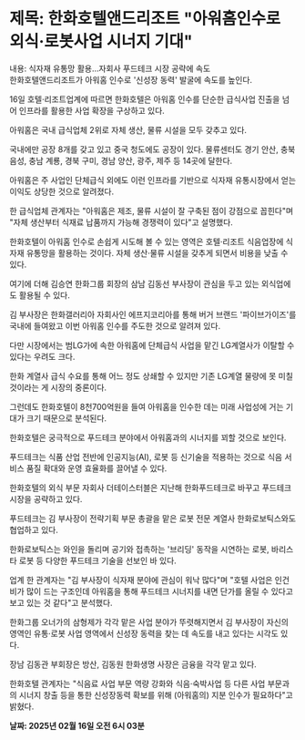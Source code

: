 # **제목: 한화호텔앤드리조트 "아워홈인수로 외식·로봇사업 시너지 기대"**

  내용: 식자재 유통망 활용…자회사 푸드테크 시장 공략에 속도  
한화호텔앤드리조트가 아워홈 인수로 '신성장 동력' 발굴에 속도를 높인다.  

16일 호텔·리조트업계에 따르면 한화호텔은 아워홈 인수를 단순한 급식사업 진출을 넘어 인프라를 활용한 사업 확장을 구상하고 있다.  

아워홈은 국내 급식업체 2위로 자체 생산, 물류 시설을 모두 갖추고 있다.  

국내에만 공장 8개를 갖고 있고 중국 청도에도 공장이 있다. 물류센터도 경기 안산, 충북 음성, 충남 계룡, 경북 구미, 경남 양산, 광주, 제주 등 14곳에 달한다.  

아워홈은 주 사업인 단체급식 외에도 이런 인프라를 기반으로 식자재 유통시장에서 얻는 이익도 상당한 것으로 알려졌다.  

한 급식업체 관계자는 "아워홈은 제조, 물류 시설이 잘 구축된 점이 강점으로 꼽힌다"며 "자체 생산부터 식재료 납품까지 가능해 경쟁력이 있다"고 설명했다.   

한화호텔이 아워홈 인수로 손쉽게 시도해 볼 수 있는 영역은 호텔·리조트 식음업장에 식자재 유통망을 활용하는 것이다. 자체 생산·물류 시설을 갖추게 되면서 비용을 낮출 수 있다.  

여기에 더해 김승연 한화그룹 회장의 삼남 김동선 부사장이 관심을 두고 있는 외식업에도 활용될 수 있다.   

김 부사장은 한화갤러리아 자회사인 에프지코리아를 통해 버거 브랜드 '파이브가이즈'를 국내에 들여왔고 이번 아워홈 인수를 주도한 것으로 알려져 있다.  

다만 시장에서는 범LG가에 속한 아워홈에 단체급식 사업을 맡긴 LG계열사가 이탈할 수 있다는 우려도 크다.  

한화 계열사 급식 수요를 통해 어느 정도 상쇄할 수 있지만 기존 LG계열 물량에 못 미칠 것이라는 게 시장의 중론이다.  

그런데도 한화호텔이 8천700억원을 들여 아워홈을 인수한 데는 미래 사업성에 거는 기대가 크기 때문으로 분석된다.  

한화호텔은 궁극적으로 푸드테크 분야에서 아워홈과의 시너지를 꾀할 것으로 보인다.  

푸드테크는 식품 산업 전반에 인공지능(AI), 로봇 등 신기술을 적용하는 것으로 식음 서비스 품질 확대와 운영 효율화를 끌어낼 수 있다.  

한화호텔의 외식 부문 자회사 더테이스터블은 지난해 한화푸드테크로 바꾸고 푸드테크 시장을 공략하고 있다.  

푸드테크는 김 부사장이 전략기획 부문 총괄을 맡은 로봇 전문 계열사 한화로보틱스와도 협업하고 있다.  

한화로보틱스는 와인을 돌리며 공기와 접촉하는 '브리딩' 동작을 시연하는 로봇, 바리스타 로봇 등 다양한 푸드테크 기술을 선보인 바 있다.  

업계 한 관계자는 "김 부사장이 식자재 분야에 관심이 워낙 많다"며 "호텔 사업은 인건비가 많이 드는 구조인데 아워홈을 통해 푸드테크 시너지를 내면 단가를 올릴 수 있다고 보고 있는 것 같다"고 분석했다.  

한화그룹 오너가의 삼형제가 각각 맡은 사업 분야가 뚜렷해지면서 김 부사장이 자신의 영역인 유통·로봇 사업 영역에서 신성장 동력을 찾는 데 속도를 내고 있다는 시각도 있다.   

장남 김동관 부회장은 방산, 김동원 한화생명 사장은 금융을 각각 맡고 있다.  

한화호텔 관계자는 "식음료 사업 부문 역량 강화와 식음·숙박사업 등 다른 사업 부문과의 시너지 창출 등을 통한 신성장동력 확보를 위해 (아워홈의) 지분 인수가 필요하다"고 밝혔다.

  **날짜: 2025년 02월 16일 오전 6시 03분**
